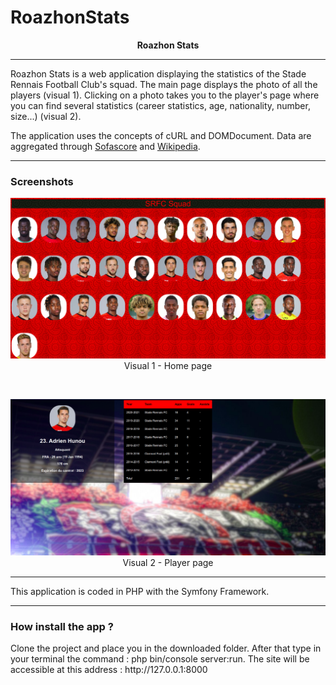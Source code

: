 # RoazhonStats
<p align="center">
  <strong>Roazhon Stats</strong>
</p>

<hr> </hr>

<p> Roazhon Stats is a web application displaying the statistics of the Stade Rennais Football Club's squad. The main page displays the photo of all the players (visual 1). Clicking on a photo takes you to the player's page where you can find several statistics (career statistics, age, nationality, number, size...) (visual 2). </p>

<p> The application uses the concepts of cURL and DOMDocument. Data are aggregated through <a href="https://www.sofascore.com/">Sofascore</a> and <a href="https://fr.wikipedia.org/wiki/Wikip%C3%A9dia:Accueil_principal">Wikipedia</a>.</p>

<hr> </hr>

<h3> Screenshots </h3>

<p align="center">
  <img src="https://github.com/Gurwan/RoazhonStats/blob/main/doc/mainscreen.png" width="850" style="max-width:100%;"><br>
  Visual 1 - Home page
</p>

<br>


<p align="center">
  <img src="https://github.com/Gurwan/RoazhonStats/blob/main/doc/playerview.png" width="850" style="max-width:100%;"><br>
  Visual 2 - Player page
</p>

<hr> </hr>

This application is coded in PHP with the Symfony Framework.

<hr> </hr>

<h3> How install the app ? </h3>

<p> Clone the project and place you in the downloaded folder. After that type in your terminal the command : php bin/console server:run. The site will be accessible at this address : http://127.0.0.1:8000 </p>
